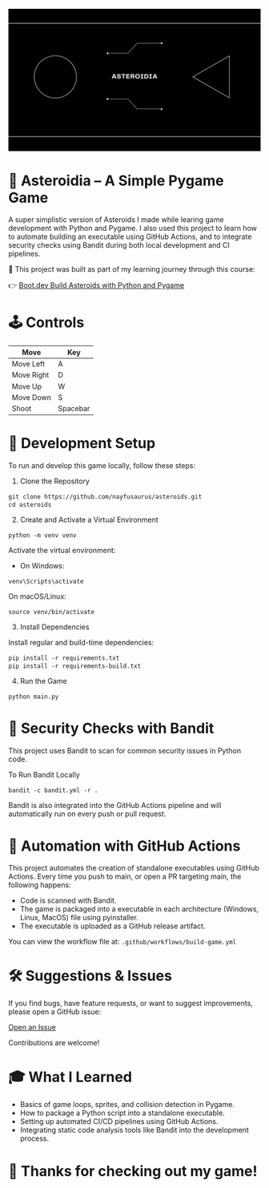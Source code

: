 ![Asteroidia](assets/marketing/asteroidia-banner.jpg)

# 🚀 Asteroidia – A Simple Pygame Game 

A super simplistic version of Asteroids I made while learing game development with Python and Pygame. I also used this project to learn how to automate building an executable using GitHub Actions, and to integrate security checks using Bandit during both local development and CI pipelines. 

🎯 This project was built as part of my learning journey through this course:

👉 [Boot.dev Build Asteroids with Python and Pygame](https://www.boot.dev/courses/build-asteroids-python)
 
# 🕹️ Controls 

| Move | Key |
| ------ | ------ |
| Move Left | A |
| Move Right | D |
| Move Up | W |
| Move Down | S |
| Shoot | Spacebar |
 
# 🧪 Development Setup 

To run and develop this game locally, follow these steps:

1. Clone the Repository 

```
git clone https://github.com/nayfusaurus/asteroids.git
cd asteroids
``` 
 
2. Create and Activate a Virtual Environment 

```
python -m venv venv
```

Activate the virtual environment: 

- On Windows: 

```
venv\Scripts\activate
```

On macOS/Linux: 
```
source venv/bin/activate
```

3. Install Dependencies 

Install regular and build-time dependencies: 

```
pip install -r requirements.txt
pip install -r requirements-build.txt
```

4. Run the Game 

```
python main.py
```
 
 
# 🔐 Security Checks with Bandit 

This project uses Bandit to scan for common security issues in Python code. 

To Run Bandit Locally 

```
bandit -c bandit.yml -r . 
```

Bandit is also integrated into the GitHub Actions pipeline and will automatically run on every push or pull request. 
 
# 🤖 Automation with GitHub Actions 

This project automates the creation of standalone executables using GitHub Actions. Every time you push to main, or open a PR targeting main, the following happens: 

- Code is scanned with Bandit.
- The game is packaged into a executable in each architecture (Windows, Linux, MacOS) file using pyinstaller.
- The executable is uploaded as a GitHub release artifact.

You can view the workflow file at: ```.github/workflows/build-game.yml```
 
# 🛠️ Suggestions & Issues 

If you find bugs, have feature requests, or want to suggest improvements, please open a GitHub issue: 

[Open an Issue](https://github.com/nayfusaurus/asteroids/issues/new)  

Contributions are welcome! 
 
 
# 🎓 What I Learned 

- Basics of game loops, sprites, and collision detection in Pygame.
- How to package a Python script into a standalone executable.
- Setting up automated CI/CD pipelines using GitHub Actions.
- Integrating static code analysis tools like Bandit into the development process.
 
# 🙌 Thanks for checking out my game! 
